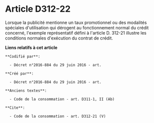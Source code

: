 # Article D312-22

Lorsque la publicité mentionne un taux promotionnel ou des modalités spéciales d'utilisation qui dérogent au fonctionnement
normal du crédit concerné, l'exemple représentatif défini à l'article D. 312-21 illustre les conditions normales d'exécution
du contrat de crédit.

**Liens relatifs à cet article**

	**Codifié par**:

	  - Décret n°2016-884 du 29 juin 2016 - art.

	**Créé par**:

	  - Décret n°2016-884 du 29 juin 2016 - art.

	**Anciens textes**:

	  - Code de la consommation - art. D311-1, II (Ab)

	**Cite**:

	  - Code de la consommation - art. D312-21 (V)
